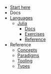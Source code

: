 - [Start here](/)
- Docs
- [Languages](/languages/README.md)
  - [Julia](/languages/julia/README.md)
    - [Docs](/languages/julia/docs/README.md)
    - [Exercises](/languages/julia/exercises/README.md)
    - [Reference](/languages/julia/reference/README.md)
- Reference
  - [Concepts](/reference/concepts/README.md)
  - [Paradigms](/reference/paradigms/README.md)
  - [Tooling](/reference/tooling/README.md)
  - [Types](/reference/types/README.md)
